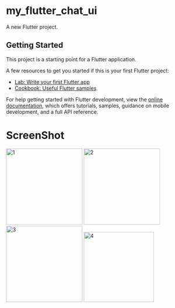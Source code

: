 # my_flutter_chat_ui

A new Flutter project.

## Getting Started

This project is a starting point for a Flutter application.

A few resources to get you started if this is your first Flutter project:

- [Lab: Write your first Flutter app](https://docs.flutter.dev/get-started/codelab)
- [Cookbook: Useful Flutter samples](https://docs.flutter.dev/cookbook)

For help getting started with Flutter development, view the
[online documentation](https://docs.flutter.dev/), which offers tutorials,
samples, guidance on mobile development, and a full API reference.

# ScreenShot
<img width="209" alt="1" src="https://user-images.githubusercontent.com/106633888/190973297-a51cfb38-9b7b-43c7-8627-f873e20ca3f6.PNG">
<img width="209" alt="2" src="https://user-images.githubusercontent.com/106633888/190973335-d74661f1-f7ed-40ab-80b6-a75a4812a7e6.PNG">
<img width="209" alt="3" src="https://user-images.githubusercontent.com/106633888/190973359-26d7bae6-1a2e-43ff-9d15-ce67a9708dca.PNG">
<img width="192" alt="4" src="https://user-images.githubusercontent.com/106633888/191354836-51c21704-8daa-4019-85a0-eb4cdbd45862.PNG">


